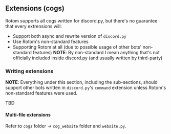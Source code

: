 ## Extensions (cogs)
Rotom supports all cogs written for discord.py, but there's no guarantee that every extrensions will:
- Support both async and rewrite version of `discord.py`
- Use Rotom's non-standard features
- Supporting Rotom at all (due to possible usage of other bots' non-standard features)
**NOTE**: By non-standard I mean anything that's not officially included inside discord.py (and usually written by third-party)

### Writing extensions
**NOTE**: Everything under this section, including the sub-sections, should support other bots written in `discord.py`'s `command` extension unless Rotom's non-standard features were used.

TBD
#### Multi-file extensions
Refer to `cogs` folder -> `cog_website` folder and `website.py`.